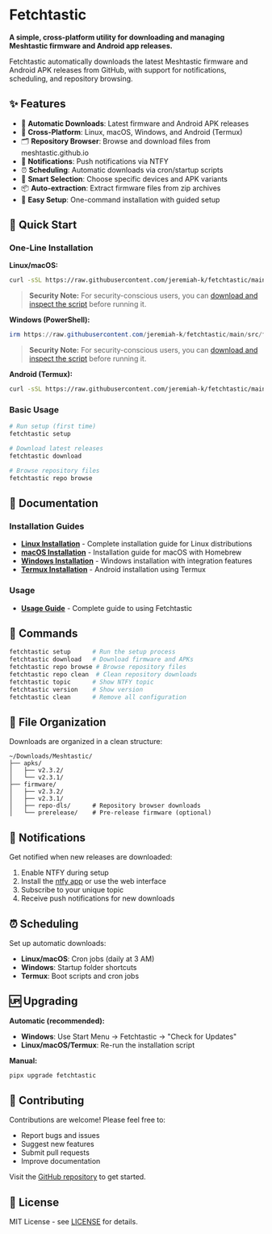 # Fetchtastic

**A simple, cross-platform utility for downloading and managing Meshtastic firmware and Android app releases.**

Fetchtastic automatically downloads the latest Meshtastic firmware and Android APK releases from GitHub, with support for notifications, scheduling, and repository browsing.

## ✨ Features

- 🔄 **Automatic Downloads**: Latest firmware and Android APK releases
- 📱 **Cross-Platform**: Linux, macOS, Windows, and Android (Termux)
- 🗂️ **Repository Browser**: Browse and download files from meshtastic.github.io
- 🔔 **Notifications**: Push notifications via NTFY
- ⏰ **Scheduling**: Automatic downloads via cron/startup scripts
- 🎯 **Smart Selection**: Choose specific devices and APK variants
- 📦 **Auto-extraction**: Extract firmware files from zip archives
- 🔧 **Easy Setup**: One-command installation with guided setup

## 🚀 Quick Start

### One-Line Installation

**Linux/macOS:**

```bash
curl -sSL https://raw.githubusercontent.com/jeremiah-k/fetchtastic/main/src/fetchtastic/tools/setup_fetchtastic.sh | bash
```

> **Security Note:** For security-conscious users, you can [download and inspect the script](https://raw.githubusercontent.com/jeremiah-k/fetchtastic/main/src/fetchtastic/tools/setup_fetchtastic.sh) before running it.

**Windows (PowerShell):**

```powershell
irm https://raw.githubusercontent.com/jeremiah-k/fetchtastic/main/src/fetchtastic/tools/setup_fetchtastic.ps1 | iex
```

> **Security Note:** For security-conscious users, you can [download and inspect the script](https://raw.githubusercontent.com/jeremiah-k/fetchtastic/main/src/fetchtastic/tools/setup_fetchtastic.ps1) before running it.

**Android (Termux):**

```bash
curl -sSL https://raw.githubusercontent.com/jeremiah-k/fetchtastic/main/src/fetchtastic/tools/setup_fetchtastic.sh | bash
```

### Basic Usage

```bash
# Run setup (first time)
fetchtastic setup

# Download latest releases
fetchtastic download

# Browse repository files
fetchtastic repo browse
```

## 📖 Documentation

### Installation Guides

- **[Linux Installation](docs/linux-installation.md)** - Complete installation guide for Linux distributions
- **[macOS Installation](docs/macos-installation.md)** - Installation guide for macOS with Homebrew
- **[Windows Installation](docs/windows-installation.md)** - Windows installation with integration features
- **[Termux Installation](docs/termux-installation.md)** - Android installation using Termux

### Usage

- **[Usage Guide](docs/usage-guide.md)** - Complete guide to using Fetchtastic

## 🔧 Commands

```bash
fetchtastic setup      # Run the setup process
fetchtastic download   # Download firmware and APKs
fetchtastic repo browse # Browse repository files
fetchtastic repo clean  # Clean repository downloads
fetchtastic topic      # Show NTFY topic
fetchtastic version    # Show version
fetchtastic clean      # Remove all configuration
```

## 📁 File Organization

Downloads are organized in a clean structure:

```text
~/Downloads/Meshtastic/
├── apks/
│   ├── v2.3.2/
│   └── v2.3.1/
├── firmware/
│   ├── v2.3.2/
│   ├── v2.3.1/
│   ├── repo-dls/      # Repository browser downloads
│   └── prerelease/    # Pre-release firmware (optional)
```

## 🔔 Notifications

Get notified when new releases are downloaded:

1. Enable NTFY during setup
2. Install the [ntfy app](https://ntfy.sh/app/) or use the web interface
3. Subscribe to your unique topic
4. Receive push notifications for new downloads

## ⏰ Scheduling

Set up automatic downloads:

- **Linux/macOS**: Cron jobs (daily at 3 AM)
- **Windows**: Startup folder shortcuts
- **Termux**: Boot scripts and cron jobs

## 🆙 Upgrading

**Automatic (recommended):**

- **Windows**: Use Start Menu → Fetchtastic → "Check for Updates"
- **Linux/macOS/Termux**: Re-run the installation script

**Manual:**

```bash
pipx upgrade fetchtastic
```

## 🤝 Contributing

Contributions are welcome! Please feel free to:

- Report bugs and issues
- Suggest new features
- Submit pull requests
- Improve documentation

Visit the [GitHub repository](https://github.com/jeremiah-k/fetchtastic) to get started.

## 📄 License

MIT License - see [LICENSE](LICENSE) for details.
